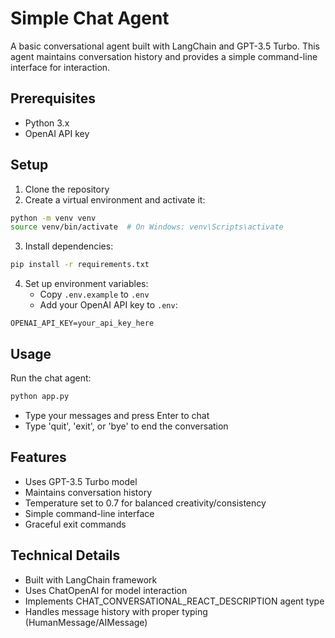 # Simple Chat Agent

A basic conversational agent built with LangChain and GPT-3.5 Turbo. This agent maintains conversation history and provides a simple command-line interface for interaction.

## Prerequisites

- Python 3.x
- OpenAI API key

## Setup

1. Clone the repository
2. Create a virtual environment and activate it:

```bash
python -m venv venv
source venv/bin/activate  # On Windows: venv\Scripts\activate
```

3. Install dependencies:

```bash
pip install -r requirements.txt
```

4. Set up environment variables:
   - Copy `.env.example` to `.env`
   - Add your OpenAI API key to `.env`:

```
OPENAI_API_KEY=your_api_key_here
```

## Usage

Run the chat agent:

```bash
python app.py
```

- Type your messages and press Enter to chat
- Type 'quit', 'exit', or 'bye' to end the conversation

## Features

- Uses GPT-3.5 Turbo model
- Maintains conversation history
- Temperature set to 0.7 for balanced creativity/consistency
- Simple command-line interface
- Graceful exit commands

## Technical Details

- Built with LangChain framework
- Uses ChatOpenAI for model interaction
- Implements CHAT_CONVERSATIONAL_REACT_DESCRIPTION agent type
- Handles message history with proper typing (HumanMessage/AIMessage)
